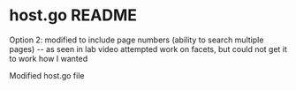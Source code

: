 # host.go README

Option 2: 
modified to include page numbers (ability to search multiple pages) -- as seen in lab video
attempted work on facets, but could not get it to work how I wanted

Modified host.go file 

